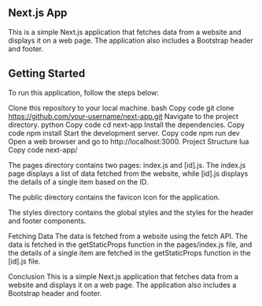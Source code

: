 ## Next.js App
This is a simple Next.js application that fetches data from a website and displays it on a web page. The application also includes a Bootstrap header and footer.

## Getting Started
To run this application, follow the steps below:

Clone this repository to your local machine.
bash
Copy code
git clone https://github.com/your-username/next-app.git
Navigate to the project directory.
python
Copy code
cd next-app
Install the dependencies.
Copy code
npm install
Start the development server.
Copy code
npm run dev
Open a web browser and go to http://localhost:3000.
Project Structure
lua
Copy code
next-app/

The pages directory contains two pages: index.js and [id].js. The index.js page displays a list of data fetched from the website, while [id].js displays the details of a single item based on the ID.

The public directory contains the favicon icon for the application.

The styles directory contains the global styles and the styles for the header and footer components.

Fetching Data
The data is fetched from a website using the fetch API. The data is fetched in the getStaticProps function in the pages/index.js file, and the details of a single item are fetched in the getStaticProps function in the [id].js file.

Conclusion
This is a simple Next.js application that fetches data from a website and displays it on a web page. The application also includes a Bootstrap header and footer.
